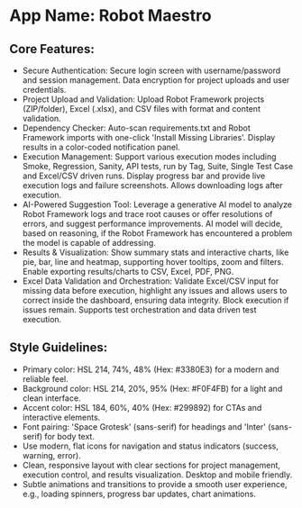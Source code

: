 # **App Name**: Robot Maestro

## Core Features:

- Secure Authentication: Secure login screen with username/password and session management. Data encryption for project uploads and user credentials.
- Project Upload and Validation: Upload Robot Framework projects (ZIP/folder), Excel (.xlsx), and CSV files with format and content validation.
- Dependency Checker: Auto-scan requirements.txt and Robot Framework imports with one-click 'Install Missing Libraries'. Display results in a color-coded notification panel.
- Execution Management: Support various execution modes including Smoke, Regression, Sanity, API tests, run by Tag, Suite, Single Test Case and Excel/CSV driven runs. Display progress bar and provide live execution logs and failure screenshots. Allows downloading logs after execution.
- AI-Powered Suggestion Tool: Leverage a generative AI model to analyze Robot Framework logs and trace root causes or offer resolutions of errors, and suggest performance improvements. AI model will decide, based on reasoning, if the Robot Framework has encountered a problem the model is capable of addressing.
- Results & Visualization: Show summary stats and interactive charts, like pie, bar, line and heatmap, supporting hover tooltips, zoom and filters.  Enable exporting results/charts to CSV, Excel, PDF, PNG.
- Excel Data Validation and Orchestration: Validate Excel/CSV input for missing data before execution, highlight any issues and allows users to correct inside the dashboard, ensuring data integrity. Block execution if issues remain.  Supports test orchestration and data driven test execution.

## Style Guidelines:

- Primary color: HSL 214, 74%, 48% (Hex: #3380E3) for a modern and reliable feel.
- Background color: HSL 214, 20%, 95% (Hex: #F0F4FB) for a light and clean interface.
- Accent color: HSL 184, 60%, 40% (Hex: #299892) for CTAs and interactive elements.
- Font pairing: 'Space Grotesk' (sans-serif) for headings and 'Inter' (sans-serif) for body text.
- Use modern, flat icons for navigation and status indicators (success, warning, error).
- Clean, responsive layout with clear sections for project management, execution control, and results visualization. Desktop and mobile friendly.
- Subtle animations and transitions to provide a smooth user experience, e.g., loading spinners, progress bar updates, chart animations.